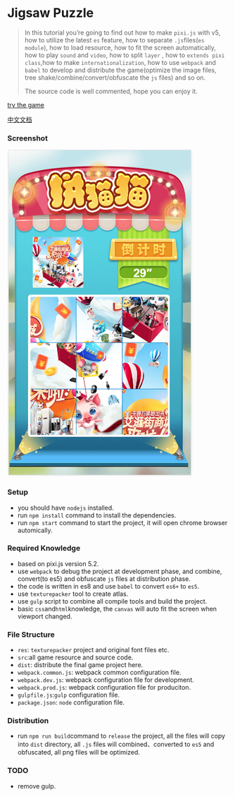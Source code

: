 # Jigsaw Puzzle
>In this tutorial you’re going to find out how to make `pixi.js` with v5, how to utilize the latest `es` feature, how to separate `.js`files(`es module`), how to load resource, how to fit the screen automatically, how to play `sound` and `video`, how to split `layer` , how to `extends pixi class`,how to make `internationalization`, how to use `webpack` and `babel` to develop and distribute the game(optimize the image files, tree shake/combine/convert/obfuscate the `js` files) and so on.
> 
> The source code is well commented, hope you can enjoy it.

[try the game](http://testactivity.goooku.com/ishop-demo/jigsaw/index.html) 

[中文文档](./doc/README_CN.md)

### Screenshot
![demo](./doc/demo.png)

### Setup
* you should have `nodejs` installed.
* run `npm install` command to install the dependencies.
* run `npm start` command to start the project, it will open chrome browser automically.

### Required Knowledge
* based on pixi.js version 5.2.
* use `webpack` to debug the project at development phase, and combine, convert(to es5) and obfuscate `js` files at distribution phase.
* the code is written in es8 and use `babel` to convert `es6+` to `es5`.
* use `texturepacker` tool to create atlas.
* use `gulp` script to combine all compile tools and build the project.
* basic `css`and`html`knowledge, the `canvas` will auto fit the screen when viewport changed.

### File Structure
* `res`: `texturepacker` project and original font files etc.
* `src`:all game resource and source code.
* `dist`: distribute the final game project here.
* `webpack.common.js`: webpack common configuration file.
* `webpack.dev.js`: webpack configuration file for development.
* `webpack.prod.js`: webpack configuration file for produciton.
* `gulpfile.js`:`gulp` configuration file.
* `package.json`: `node` configuration file.


### Distribution
* run `npm run build`command to `release` the project, all the files will copy into `dist` directory, all `.js` files will combined、converted to `es5` and obfuscated, all png files will be optimized.

### TODO
* remove gulp.